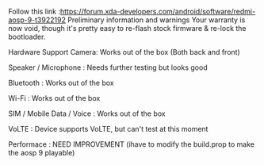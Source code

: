 Follow this link :https://forum.xda-developers.com/android/software/redmi-aosp-9-t3922192
Preliminary information and warnings
Your warranty is now void, though it's pretty easy to re-flash stock firmware & re-lock the bootloader.

Hardware Support
Camera: Works out of the box (Both back and front)

Speaker / Microphone : Needs further testing but looks good

Bluetooth : Works out of the box

Wi-Fi : Works out of the box

SIM / Mobile Data / Voice : Works out of the box

VoLTE : Device supports VoLTE, but can't test at this moment

Performace : NEED IMPROVEMENT (ihave to modify the build.prop to make the aosp 9 playable)